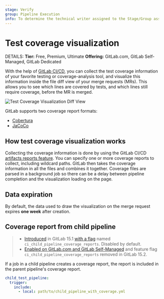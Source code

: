 ```yaml
---
stage: Verify
group: Pipeline Execution
info: To determine the technical writer assigned to the Stage/Group associated with this page, see https://handbook.gitlab.com/handbook/product/ux/technical-writing/#assignments
---
```


# Test coverage visualization

DETAILS:
**Tier:** Free, Premium, Ultimate
**Offering:** GitLab.com, GitLab Self-Managed, GitLab Dedicated

With the help of [GitLab CI/CD](../../index.md), you can collect the test
coverage information of your favorite testing or coverage-analysis tool, and visualize
this information inside the file diff view of your merge requests (MRs). This allows you
to see which lines are covered by tests, and which lines still require coverage, before the
MR is merged.

![Test Coverage Visualization Diff View](../img/test_coverage_visualization_v12_9.png)

GitLab supports two coverage report formats:

- [Cobertura](cobertura.md)
- [JaCoCo](jacoco.md)

## How test coverage visualization works

Collecting the coverage information is done by using the GitLab CI/CD
[artifacts reports feature](../../yaml/index.md#artifactsreports).
You can specify one or more coverage reports to collect, including wildcard paths.
GitLab then takes the coverage information in all the files and combines it
together. Coverage files are parsed in a background job so there can be a delay
between pipeline completion and the visualization loading on the page.

## Data expiration

By default, the data used to draw the visualization on the merge request expires **one week** after creation.

## Coverage report from child pipeline

> - [Introduced](https://gitlab.com/gitlab-org/gitlab/-/issues/363301) in GitLab 15.1 [with a flag](../../../administration/feature_flags.md) named `ci_child_pipeline_coverage_reports`. Disabled by default.
> - [Enabled on GitLab.com and GitLab Self-Managed](https://gitlab.com/gitlab-org/gitlab/-/issues/363557) and feature flag `ci_child_pipeline_coverage_reports` removed in GitLab 15.2.

If a job in a child pipeline creates a coverage report, the report is included in
the parent pipeline's coverage report.

```yaml
child_test_pipeline:
  trigger:
    include:
      - local: path/to/child_pipeline_with_coverage.yml
```

